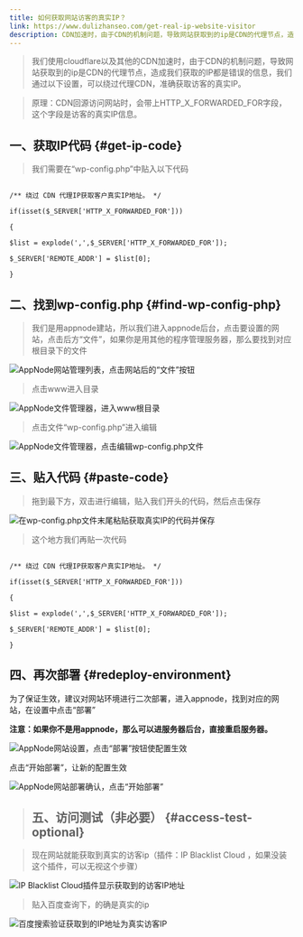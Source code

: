 ```yaml
---
title: 如何获取网站访客的真实IP？
link: https://www.dulizhanseo.com/get-real-ip-website-visitor
description: CDN加速时，由于CDN的机制问题，导致网站获取到的ip是CDN的代理节点，造成我们获取的IP都是错误的信息，我们通过设置HTTP_X_FORWARDED_FOR，可准确获取访客的真实IP。
---
```


> 我们使用cloudflare以及其他的CDN加速时，由于CDN的机制问题，导致网站获取到的ip是CDN的代理节点，造成我们获取的IP都是错误的信息，我们通过以下设置，可以绕过代理CDN，准确获取访客的真实IP。

>

> 原理：CDN回源访问网站时，会带上HTTP_X_FORWARDED_FOR字段，这个字段是访客的真实IP信息。

## 一、获取IP代码 {#get-ip-code}

>

> 我们需要在“wp-config.php”中贴入以下代码

>

```less

/** 绕过 CDN 代理IP获取客户真实IP地址。 */

if(isset($_SERVER['HTTP_X_FORWARDED_FOR']))

{

$list = explode(',',$_SERVER['HTTP_X_FORWARDED_FOR']);

$_SERVER['REMOTE_ADDR'] = $list[0];

}

```

## 二、找到wp-config.php {#find-wp-config-php}

>

> 我们是用appnode建站，所以我们进入appnode后台，点击要设置的网站，点击后方“文件”，如果你是用其他的程序管理服务器，那么要找到对应根目录下的文件

>

![AppNode网站管理列表，点击网站后的“文件”按钮](https://cos.files.maozhishi.com/public/attachments/lfx/1664696614117.png)

>

> 点击www进入目录

>

![AppNode文件管理器，进入www根目录](https://cos.files.maozhishi.com/public/attachments/lfx/1664696614121.png)

>

> 点击文件“wp-config.php”进入编辑

>

![AppNode文件管理器，点击编辑wp-config.php文件](https://cos.files.maozhishi.com/public/attachments/lfx/1664696614122.png)

## 三、贴入代码 {#paste-code}

>

> 拖到最下方，双击进行编辑，贴入我们开头的代码，然后点击保存

>

![在wp-config.php文件末尾粘贴获取真实IP的代码并保存](https://cos.files.maozhishi.com/public/attachments/lfx/1664696614169.png)

>

> 这个地方我们再贴一次代码

>

```less

/** 绕过 CDN 代理IP获取客户真实IP地址。 */

if(isset($_SERVER['HTTP_X_FORWARDED_FOR']))

{

$list = explode(',',$_SERVER['HTTP_X_FORWARDED_FOR']);

$_SERVER['REMOTE_ADDR'] = $list[0];

}

```

## 四、再次部署 {#redeploy-environment}

为了保证生效，建议对网站环境进行二次部署，进入appnode，找到对应的网站，在设置中点击“部署”

**注意：如果你不是用appnode，那么可以进服务器后台，直接重启服务器。**

![AppNode网站设置，点击“部署”按钮使配置生效](https://cos.files.maozhishi.com/wp-content/uploads/1664707986694.webp)

点击“开始部署”，让新的配置生效

![AppNode网站部署确认，点击“开始部署”](https://cos.files.maozhishi.com/wp-content/uploads/1664707884061.webp)

>

>

> ## 五、访问测试（非必要） {#access-test-optional}

>

> 现在网站就能获取到真实的访客ip（插件：IP Blacklist Cloud ，如果没装这个插件，可以无视这个步骤）

>

![IP Blacklist Cloud插件显示获取到的访客IP地址](https://cos.files.maozhishi.com/public/attachments/lfx/1664696614164.png)

>

> 贴入百度查询下，的确是真实的ip

>

![百度搜索验证获取到的IP地址为真实访客IP](https://cos.files.maozhishi.com/public/attachments/lfx/1664696614165.png)

